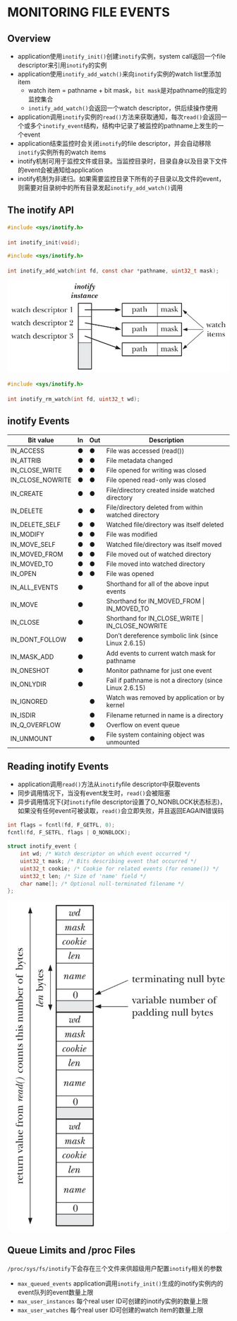 # MONITORING FILE EVENTS

## Overview
- application使用`inotify_init()`创建`inotify`实例，system call返回一个file descriptor来引用`inotify`的实例
- application使用`inotify_add_watch()`来向`inotify`实例的watch list里添加item
  - watch item = pathname + bit mask，`bit mask`是对pathname的指定的监控集合
  - `inotify_add_watch()`会返回一个watch descriptor，供后续操作使用
- application调用`inotify`实例的`read()`方法来获取通知，每次`read()`会返回一个或多个`inotify_event`结构，结构中记录了被监控的pathname上发生的一个event
- application结束监控时会关闭`inotify`的file descriptor，并会自动移除`inotify`实例所有的watch items
- inotify机制可用于监控文件或目录。当监控目录时，目录自身以及目录下文件的event会被通知给application
- inotify机制为非递归。如果需要监控目录下所有的子目录以及文件的event，则需要对目录树中的所有目录发起`inotify_add_watch()`调用 

## The inotify API
```c
#include <sys/inotify.h>

int inotify_init(void);
```

```c
#include <sys/inotify.h>

int inotify_add_watch(int fd, const char *pathname, uint32_t mask);
```
![19-1.png](img/19-1.png)

```c
#include <sys/inotify.h>

int inotify_rm_watch(int fd, uint32_t wd);
```

## inotify Events
| Bit value | In |  Out | Description |
| --- | --- | --- | --- |
| IN_ACCESS | ● | ● | File was accessed (read()) |
| IN_ATTRIB | ● | ● | File metadata changed |
| IN_CLOSE_WRITE | ● | ● | File opened for writing was closed |
| IN_CLOSE_NOWRITE | ● | ● | File opened read-only was closed |
| IN_CREATE | ● | ● | File/directory created inside watched directory |
| IN_DELETE | ● | ● | File/directory deleted from within watched directory |
| IN_DELETE_SELF | ● | ● | Watched file/directory was itself deleted |
| IN_MODIFY | ● | ● | File was modified |
| IN_MOVE_SELF | ● | ● | Watched file/directory was itself moved |
| IN_MOVED_FROM | ● | ● | File moved out of watched directory |
| IN_MOVED_TO | ● | ● | File moved into watched directory |
| IN_OPEN | ● | ● | File was opened |
| IN_ALL_EVENTS | ● | | Shorthand for all of the above input events |
| IN_MOVE | ● | | Shorthand for IN_MOVED_FROM \| IN_MOVED_TO |
| IN_CLOSE | ● | | Shorthand for IN_CLOSE_WRITE \| IN_CLOSE_NOWRITE |
| IN_DONT_FOLLOW | ● | | Don’t dereference symbolic link (since Linux 2.6.15) |
| IN_MASK_ADD | ● | | Add events to current watch mask for pathname |
| IN_ONESHOT | ● | | Monitor pathname for just one event |
| IN_ONLYDIR | ● | | Fail if pathname is not a directory (since Linux 2.6.15) |
| IN_IGNORED | | ● | Watch was removed by application or by kernel |
| IN_ISDIR | | ● | Filename returned in name is a directory |
| IN_Q_OVERFLOW | | ● | Overflow on event queue |
| IN_UNMOUNT | | ● | File system containing object was unmounted |

## Reading inotify Events
- application调用`read()`方法从`inotify`file descriptor中获取events
- 同步调用情况下，当没有event发生时，`read()`会被阻塞
- 异步调用情况下(对`inotify`file descriptor设置了O_NONBLOCK状态标志)，如果没有任何event可被读取，`read()`会立即失败，并且返回EAGAIN错误码

```c
int flags = fcntl(fd, F_GETFL, 0);
fcntl(fd, F_SETFL, flags | O_NONBLOCK);
```

```c
struct inotify_event {
    int wd; /* Watch descriptor on which event occurred */
    uint32_t mask; /* Bits describing event that occurred */
    uint32_t cookie; /* Cookie for related events (for rename()) */
    uint32_t len; /* Size of 'name' field */
    char name[]; /* Optional null-terminated filename */
};
```

![19-2.png](img/19-2.png)

## Queue Limits and /proc Files
`/proc/sys/fs/inotify`下会存在三个文件来供超级用户配置`inotify`相关的参数

- `max_queued_events` application调用`inotify_init()`生成的inotify实例内的event队列的event数量上限
- `max_user_instances` 每个real user ID可创建的inotify实例的数量上限
- `max_user_watches` 每个real user ID可创建的watch item的数量上限